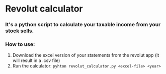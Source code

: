 # Revolut calculator

### It's a python script to calculate your taxable income from your stock sells.
### How to use:
1. Download the excel version of your statements from the revolut app (it will result in a .csv file) 
2. Run the calculator: `pyhton revolut_calculator.py <excel-file> <year>`
